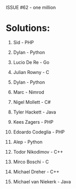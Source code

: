 ISSUE #62 - one million

Solutions:
===

1. Sid - PHP

2. Dylan - Python

3. Lucio De Re - Go

4. Julian Rowny - C

5. Dylan - Python

6. Marc - Nimrod

7. Nigel Mollett - C#

8. Tyler Hackett - Java

9. Kees Zagers - PHP

10. Edoardo Codeglia - PHP

11. Alep - Python

12. Todor Nikodimov - C++

13. Mirco Boschi - C

14. Michael Dreher - C++

15. Michael van Niekerk - Java

